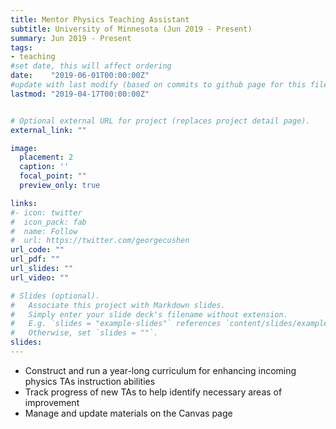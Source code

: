 ```yaml
---
title: Mentor Physics Teaching Assistant  
subtitle: University of Minnesota (Jun 2019 - Present)
summary: Jun 2019 - Present
tags:
- teaching 
#set date, this will affect ordering 
date:    "2019-06-01T00:00:00Z"
#update with last modify (based on commits to github page for this file)
lastmod: "2019-04-17T00:00:00Z"


# Optional external URL for project (replaces project detail page).
external_link: ""

image:
  placement: 2
  caption: ''
  focal_point: ""
  preview_only: true

links:
#- icon: twitter
#  icon_pack: fab
#  name: Follow
#  url: https://twitter.com/georgecushen
url_code: ""
url_pdf: ""
url_slides: ""
url_video: ""

# Slides (optional).
#   Associate this project with Markdown slides.
#   Simply enter your slide deck's filename without extension.
#   E.g. `slides = "example-slides"` references `content/slides/example-slides.md`.
#   Otherwise, set `slides = ""`.
slides: 
---
```


- Construct and run a year-long curriculum for enhancing incoming physics TAs instruction
abilities
- Track progress of new TAs to help identify necessary areas of improvement 
- Manage and update materials on the Canvas page  
